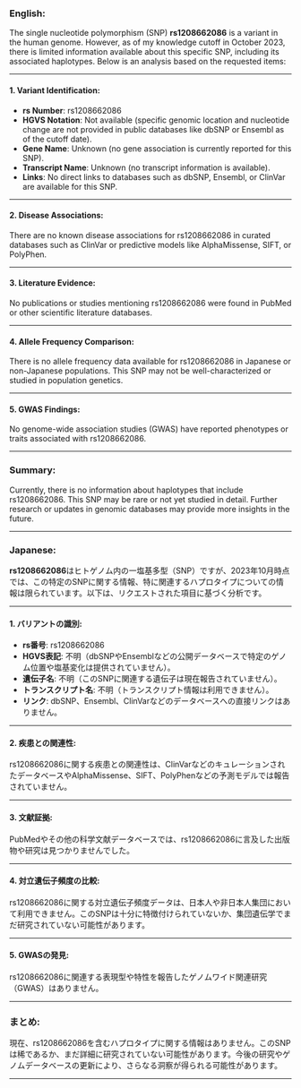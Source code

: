 ### English:
The single nucleotide polymorphism (SNP) **rs1208662086** is a variant in the human genome. However, as of my knowledge cutoff in October 2023, there is limited information available about this specific SNP, including its associated haplotypes. Below is an analysis based on the requested items:

---

#### 1. **Variant Identification**:
- **rs Number**: rs1208662086
- **HGVS Notation**: Not available (specific genomic location and nucleotide change are not provided in public databases like dbSNP or Ensembl as of the cutoff date).
- **Gene Name**: Unknown (no gene association is currently reported for this SNP).
- **Transcript Name**: Unknown (no transcript information is available).
- **Links**: No direct links to databases such as dbSNP, Ensembl, or ClinVar are available for this SNP.

---

#### 2. **Disease Associations**:
There are no known disease associations for rs1208662086 in curated databases such as ClinVar or predictive models like AlphaMissense, SIFT, or PolyPhen.

---

#### 3. **Literature Evidence**:
No publications or studies mentioning rs1208662086 were found in PubMed or other scientific literature databases.

---

#### 4. **Allele Frequency Comparison**:
There is no allele frequency data available for rs1208662086 in Japanese or non-Japanese populations. This SNP may not be well-characterized or studied in population genetics.

---

#### 5. **GWAS Findings**:
No genome-wide association studies (GWAS) have reported phenotypes or traits associated with rs1208662086.

---

### Summary:
Currently, there is no information about haplotypes that include rs1208662086. This SNP may be rare or not yet studied in detail. Further research or updates in genomic databases may provide more insights in the future.

---

### Japanese:
**rs1208662086**はヒトゲノム内の一塩基多型（SNP）ですが、2023年10月時点では、この特定のSNPに関する情報、特に関連するハプロタイプについての情報は限られています。以下は、リクエストされた項目に基づく分析です。

---

#### 1. **バリアントの識別**:
- **rs番号**: rs1208662086
- **HGVS表記**: 不明（dbSNPやEnsemblなどの公開データベースで特定のゲノム位置や塩基変化は提供されていません）。
- **遺伝子名**: 不明（このSNPに関連する遺伝子は現在報告されていません）。
- **トランスクリプト名**: 不明（トランスクリプト情報は利用できません）。
- **リンク**: dbSNP、Ensembl、ClinVarなどのデータベースへの直接リンクはありません。

---

#### 2. **疾患との関連性**:
rs1208662086に関する疾患との関連性は、ClinVarなどのキュレーションされたデータベースやAlphaMissense、SIFT、PolyPhenなどの予測モデルでは報告されていません。

---

#### 3. **文献証拠**:
PubMedやその他の科学文献データベースでは、rs1208662086に言及した出版物や研究は見つかりませんでした。

---

#### 4. **対立遺伝子頻度の比較**:
rs1208662086に関する対立遺伝子頻度データは、日本人や非日本人集団において利用できません。このSNPは十分に特徴付けられていないか、集団遺伝学でまだ研究されていない可能性があります。

---

#### 5. **GWASの発見**:
rs1208662086に関連する表現型や特性を報告したゲノムワイド関連研究（GWAS）はありません。

---

### まとめ:
現在、rs1208662086を含むハプロタイプに関する情報はありません。このSNPは稀であるか、まだ詳細に研究されていない可能性があります。今後の研究やゲノムデータベースの更新により、さらなる洞察が得られる可能性があります。

---